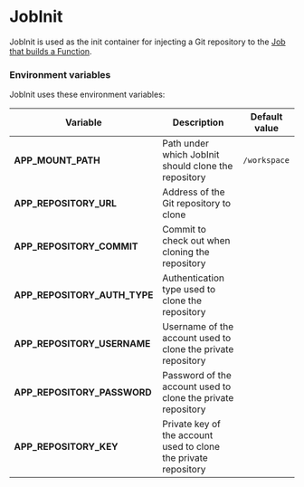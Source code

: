 # JobInit

JobInit is used as the init container for injecting a Git repository to the [Job that builds a Function](https://kyma-project.io/docs/components/serverless/#details-function-processing-built).

### Environment variables

JobInit uses these environment variables:

| Variable                     | Description                                                              | Default value |
| ---------------------------- | ------------------------------------------------------------------------ | ------------- |
| **APP_MOUNT_PATH**           | Path under which JobInit should clone the repository                     | `/workspace`
| **APP_REPOSITORY_URL**       | Address of the Git repository to clone                                   |
| **APP_REPOSITORY_COMMIT**    | Commit to check out when cloning the repository                          |
| **APP_REPOSITORY_AUTH_TYPE** | Authentication type used to clone the repository                         |
| **APP_REPOSITORY_USERNAME**  | Username of the account used to clone the private repository             |
| **APP_REPOSITORY_PASSWORD**  | Password of the account used to clone the private repository             |
| **APP_REPOSITORY_KEY**       | Private key of the account used to clone the private repository          |